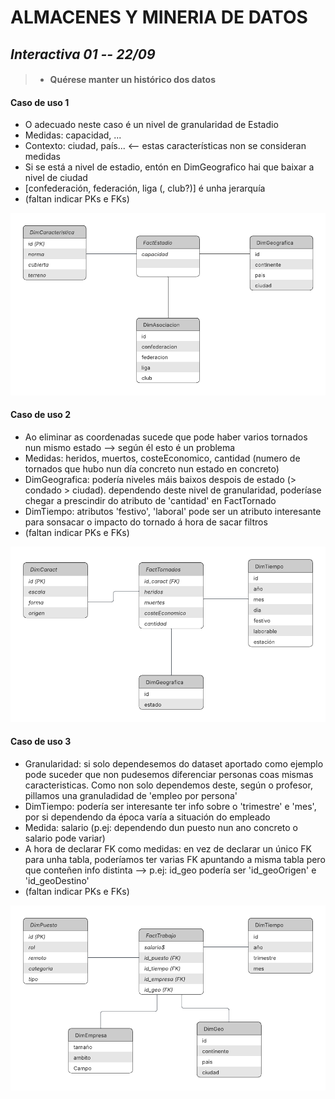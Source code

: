# **ALMACENES Y MINERIA DE DATOS**

## ***Interactiva 01 -- 22/09***
> - #### Quérese manter un histórico dos datos

#### Caso de uso 1
* O adecuado neste caso é un nivel de granularidad de Estadio
* Medidas: capacidad, ...
* Contexto: ciudad, país... <-- estas características non se consideran medidas
* Si se está a nivel de estadio, entón en DimGeografico hai que baixar a nivel de ciudad
* \[confederación, federación, liga (, club?)] é unha jerarquía
* (faltan indicar PKs e FKs)

![Diagrama ER caso01](/imgs/caso01.png "Diagrama ER caso01")

#### Caso de uso 2
* Ao eliminar as coordenadas sucede que pode haber varios tornados nun mismo estado --> según él esto é un problema 
* Medidas: heridos, muertos, costeEconomico, cantidad (numero de tornados que hubo nun día concreto nun estado en concreto)
* DimGeografica: podería niveles máis baixos despois de estado (> condado > ciudad). dependendo deste nivel de granularidad, poderíase chegar a prescindir do atributo de 'cantidad' en FactTornado
* DimTiempo: atributos 'festivo', 'laboral' pode ser un atributo interesante para sonsacar o impacto do tornado á hora de sacar filtros
* (faltan indicar PKs e FKs)

![Diagrama ER caso02](/imgs/caso02.png "Diagrama ER caso02")

#### Caso de uso 3
* Granularidad: si solo dependesemos do dataset aportado como ejemplo pode suceder que non pudesemos diferenciar personas coas mismas caracteristicas. Como non solo dependemos deste, según o profesor, pillamos una granuladidad de 'empleo por persona'
* DimTiempo: podería ser interesante ter info sobre o 'trimestre' e 'mes', por si dependendo da época varía a situación do empleado
* Medida: salario (p.ej: dependendo dun puesto nun ano concreto o salario pode variar)
* A hora de declarar FK como medidas: en vez de declarar un único FK para unha tabla, poderíamos ter varias FK apuntando a misma tabla pero que conteñen info distinta --> p.ej: id\_geo podería ser 'id\_geoOrigen' e 'id\_geoDestino'
* (faltan indicar PKs e FKs)

![Diagrama ER caso03](/imgs/caso03.png "Diagrama ER caso03")

  
